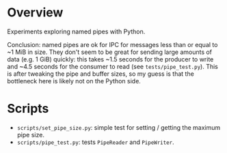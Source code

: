 # Overview

Experiments exploring named pipes with Python.

Conclusion: named pipes are ok for IPC for messages less than or equal to ~1 MiB in size. They don't seem to be great
for sending large amounts of data (e.g. 1 GiB) quickly: this takes ~1.5 seconds for the producer to write and ~4.5
seconds for the consumer to read (see `tests/pipe_test.py`). This is after tweaking the pipe and buffer sizes, so my
guess is that the bottleneck here is likely not on the Python side.

# Scripts

- `scripts/set_pipe_size.py`: simple test for setting / getting the maximum pipe size.
- `scripts/pipe_test.py`: tests `PipeReader` and `PipeWriter`.
